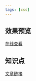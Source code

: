 ```yaml
---
tags: [css]
---
```


## 效果预览

[在线查看](https://36sqt4.csb.app/)

## 知识点

[文章链接](https://juejin.cn/post/7245316146336563261)
